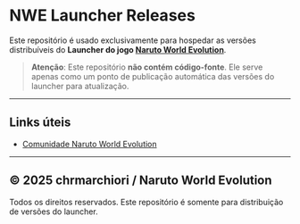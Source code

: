 # NWE Launcher Releases

Este repositório é usado exclusivamente para hospedar as versões distribuíveis do **Launcher do jogo [Naruto World Evolution](https://discord.gg/ERaWw8vGhp)**.

> **Atenção**: Este repositório **não contém código-fonte**. Ele serve apenas como um ponto de publicação automática das versões do launcher para atualização.

---

## Links úteis

- [Comunidade Naruto World Evolution](https://discord.gg/ERaWw8vGhp)

---

## © 2025 chrmarchiori / Naruto World Evolution

Todos os direitos reservados. Este repositório é somente para distribuição de versões do launcher.
